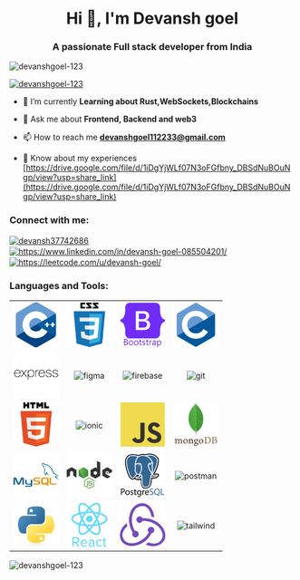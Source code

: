<h1 align="center">Hi 👋, I'm Devansh goel</h1>
<h3 align="center">A passionate Full stack developer from India</h3>

<p align="left"> <img src="https://komarev.com/ghpvc/?username=devanshgoel-123&label=Profile%20views&color=0e75b6&style=flat" alt="devanshgoel-123" /> </p>

<p align="left"> <a href="https://github.com/ryo-ma/github-profile-trophy"><img src="https://github-profile-trophy.vercel.app/?username=devanshgoel-123" alt="devanshgoel-123" /></a> </p>

- 🌱 I’m currently **Learning about Rust,WebSockets,Blockchains**

- 💬 Ask me about **Frontend, Backend and web3**

- 📫 How to reach me **devanshgoel112233@gmail.com**

- 📄 Know about my experiences [https://drive.google.com/file/d/1iDgYjWLf07N3oFGfbny_DBSdNuBOuNgp/view?usp=share_link](https://drive.google.com/file/d/1iDgYjWLf07N3oFGfbny_DBSdNuBOuNgp/view?usp=share_link)

<h3 align="left">Connect with me:</h3>
<p align="left">
<a href="https://twitter.com/devansh37742686" target="blank"><img align="center" src="https://raw.githubusercontent.com/rahuldkjain/github-profile-readme-generator/master/src/images/icons/Social/twitter.svg" alt="devansh37742686" height="30" width="40" /></a>
<a href="https://linkedin.com/in/https://www.linkedin.com/in/devansh-goel-085504201/" target="blank"><img align="center" src="https://raw.githubusercontent.com/rahuldkjain/github-profile-readme-generator/master/src/images/icons/Social/linked-in-alt.svg" alt="https://www.linkedin.com/in/devansh-goel-085504201/" height="30" width="40" /></a>
<a href="https://www.leetcode.com/https://leetcode.com/u/devansh-goel/" target="blank"><img align="center" src="https://raw.githubusercontent.com/rahuldkjain/github-profile-readme-generator/master/src/images/icons/Social/leet-code.svg" alt="https://leetcode.com/u/devansh-goel/" height="30" width="40" /></a>
</p>

<h3 align="left">Languages and Tools:</h3>
<table cellspacing="200" cellpadding="20">
  <tr>
    <td align="center"><img src="https://raw.githubusercontent.com/devicons/devicon/master/icons/cplusplus/cplusplus-original.svg" alt="cplusplus" width="80" height="80"/></td>
    <td align="center"><img src="https://raw.githubusercontent.com/devicons/devicon/master/icons/css3/css3-original-wordmark.svg" alt="css3" width="80" height="80"/></td>
    <td align="center"><img src="https://raw.githubusercontent.com/devicons/devicon/master/icons/bootstrap/bootstrap-plain-wordmark.svg" alt="bootstrap" width="80" height="80"/></td>
    <td align="center"><img src="https://raw.githubusercontent.com/devicons/devicon/master/icons/c/c-original.svg" alt="c" width="80" height="80"/></td>
  </tr>
  <tr>
    <td align="center"><img src="https://raw.githubusercontent.com/devicons/devicon/master/icons/express/express-original-wordmark.svg" alt="express" width="80" height="80"/></td>
    <td align="center"><img src="https://www.vectorlogo.zone/logos/figma/figma-icon.svg" alt="figma" width="80" height="80"/></td>
    <td align="center"><img src="https://www.vectorlogo.zone/logos/firebase/firebase-icon.svg" alt="firebase" width="80" height="80"/></td>
    <td align="center"><img src="https://www.vectorlogo.zone/logos/git-scm/git-scm-icon.svg" alt="git" width="80" height="80"/></td>
  </tr>
  <tr>
    <td align="center"><img src="https://raw.githubusercontent.com/devicons/devicon/master/icons/html5/html5-original-wordmark.svg" alt="html5" width="80" height="80"/></td>
    <td align="center"><img src="https://upload.wikimedia.org/wikipedia/commons/d/d1/Ionic_Logo.svg" alt="ionic" width="80" height="80"/></td>
    <td align="center"><img src="https://raw.githubusercontent.com/devicons/devicon/master/icons/javascript/javascript-original.svg" alt="javascript" width="80" height="80"/></td>
    <td align="center"><img src="https://raw.githubusercontent.com/devicons/devicon/master/icons/mongodb/mongodb-original-wordmark.svg" alt="mongodb" width="80" height="80"/></td>
  </tr>
  <tr>
    <td align="center"><img src="https://raw.githubusercontent.com/devicons/devicon/master/icons/mysql/mysql-original-wordmark.svg" alt="mysql" width="80" height="80"/></td>
    <td align="center"><img src="https://raw.githubusercontent.com/devicons/devicon/master/icons/nodejs/nodejs-original-wordmark.svg" alt="nodejs" width="80" height="80"/></td>
    <td align="center"><img src="https://raw.githubusercontent.com/devicons/devicon/master/icons/postgresql/postgresql-original-wordmark.svg" alt="postgresql" width="80" height="80"/></td>
    <td align="center"><img src="https://www.vectorlogo.zone/logos/getpostman/getpostman-icon.svg" alt="postman" width="80" height="80"/></td>
  </tr>
  <tr>
    <td align="center"><img src="https://raw.githubusercontent.com/devicons/devicon/master/icons/python/python-original.svg" alt="python" width="80" height="80"/></td>
    <td align="center"><img src="https://raw.githubusercontent.com/devicons/devicon/master/icons/react/react-original-wordmark.svg" alt="react" width="80" height="80"/></td>
    <td align="center"><img src="https://raw.githubusercontent.com/devicons/devicon/master/icons/redux/redux-original.svg" alt="redux" width="80" height="80"/></td>
    <td align="center"><img src="https://www.vectorlogo.zone/logos/tailwindcss/tailwindcss-icon.svg" alt="tailwind" width="80" height="80"/></td>
  </tr>
</table>


<p><img align="center" src="https://github-readme-stats.vercel.app/api/top-langs?username=devanshgoel-123&show_icons=true&locale=en&layout=compact" alt="devanshgoel-123" /></p>

